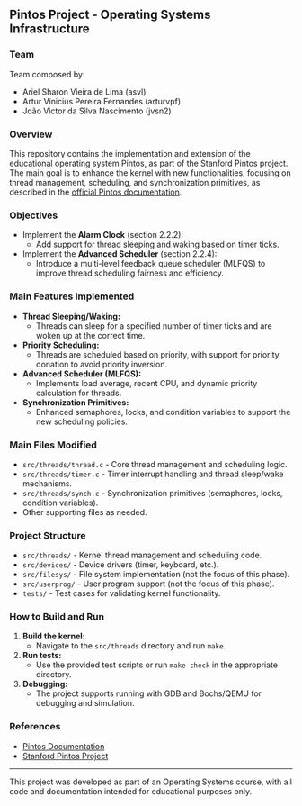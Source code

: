 
## Pintos Project - Operating Systems Infrastructure

### Team
Team composed by:
- Ariel Sharon Vieira de Lima (asvl)
- Artur Vinicius Pereira Fernandes (arturvpf)
- João Victor da Silva Nascimento (jvsn2)

### Overview
This repository contains the implementation and extension of the educational operating system Pintos, as part of the Stanford Pintos project. The main goal is to enhance the kernel with new functionalities, focusing on thread management, scheduling, and synchronization primitives, as described in the [official Pintos documentation](https://web.stanford.edu/~ouster/cgi-bin/cs140-spring20/pintos/pintos_2.html#SEC15).

### Objectives
- Implement the **Alarm Clock** (section 2.2.2):
  - Add support for thread sleeping and waking based on timer ticks.
- Implement the **Advanced Scheduler** (section 2.2.4):
  - Introduce a multi-level feedback queue scheduler (MLFQS) to improve thread scheduling fairness and efficiency.

### Main Features Implemented
- **Thread Sleeping/Waking:**
  - Threads can sleep for a specified number of timer ticks and are woken up at the correct time.
- **Priority Scheduling:**
  - Threads are scheduled based on priority, with support for priority donation to avoid priority inversion.
- **Advanced Scheduler (MLFQS):**
  - Implements load average, recent CPU, and dynamic priority calculation for threads.
- **Synchronization Primitives:**
  - Enhanced semaphores, locks, and condition variables to support the new scheduling policies.

### Main Files Modified
- `src/threads/thread.c` - Core thread management and scheduling logic.
- `src/threads/timer.c` - Timer interrupt handling and thread sleep/wake mechanisms.
- `src/threads/synch.c` - Synchronization primitives (semaphores, locks, condition variables).
- Other supporting files as needed.

### Project Structure
- `src/threads/` - Kernel thread management and scheduling code.
- `src/devices/` - Device drivers (timer, keyboard, etc.).
- `src/filesys/` - File system implementation (not the focus of this phase).
- `src/userprog/` - User program support (not the focus of this phase).
- `tests/` - Test cases for validating kernel functionality.

### How to Build and Run
1. **Build the kernel:**
   - Navigate to the `src/threads` directory and run `make`.
2. **Run tests:**
   - Use the provided test scripts or run `make check` in the appropriate directory.
3. **Debugging:**
   - The project supports running with GDB and Bochs/QEMU for debugging and simulation.

### References
- [Pintos Documentation](https://web.stanford.edu/~ouster/cgi-bin/cs140-spring20/pintos/pintos_2.html#SEC15)
- [Stanford Pintos Project](https://web.stanford.edu/class/cs140/projects/pintos/pintos_1.html)

---
This project was developed as part of an Operating Systems course, with all code and documentation intended for educational purposes only.


